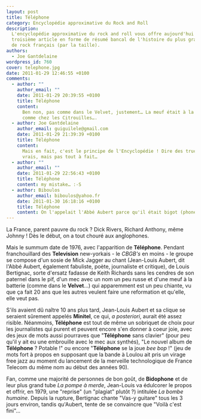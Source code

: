 ```yaml
---
layout: post
title: Téléphone
category: Encyclopédie approximative du Rock and Roll
description:
  L'encyclopédie approximative du rock and roll vous offre aujourd'hui un
  troisième article en forme de résumé bancal de l'histoire du plus grand groupe
  de rock français (par la taille).
authors:
  - Joe Gantdelaine
wordpress_id: 760
cover: telephone.jpg
date: 2011-01-29 12:46:55 +0100
comments:
  - author: ""
    author_email: ""
    date: 2011-01-29 20:39:55 +0100
    title: Téléphone
    content:
      Ben non, pas comme dans le Velvet, justement… La meuf était à la basse,
      comme chez les Citrouilles….
  - author: Joe Gantdelaine
    author_email: guiguilele@gmail.com
    date: 2011-01-29 21:39:39 +0100
    title: Téléphone
    content:
      Mais en fait, c'est le principe de l'Encyclopédie ! Dire des trucs presque
      vrais, mais pas tout à fait…
  - author: ""
    author_email: ""
    date: 2011-01-29 22:56:43 +0100
    title: Téléphone
    content: my mistake… :-S
  - author: Biboulos
    author_email: biboulos@yahoo.fr
    date: 2011-01-30 16:18:16 +0100
    title: Téléphone
    content: On l'appelait l'Abbé Aubert parce qu'il était bigot (phone) ?
---
```


La France, parent pauvre du rock ? Dick Rivers, Richard Anthony, même Johnny !
Dès le début, on a tout chouré aux anglophones.

Mais le summum date de 1976, avec l'apparition de **Téléphone**. Pendant
franchouillard des **Television** new-yorkais - le _CBGB's_ en moins - le groupe
se compose d'un sosie de Mick Jagger au chant (Jean-Louis Aubert, dit l'Abbé
Aubert, également fabuliste, poète, journaliste et critique), de Louis
Bertignac, sorte d'ersatz fadasse de Keith Richards sans les cendres de son
paternel dans le pif, d'un mec avec un nom un peu russe et d'une meuf à la
batterie (comme dans le **Velvet**…) qui apparemment est un peu chiante, vu que
ça fait 20 ans que les autres veulent faire une reformation et qu'elle, elle
veut pas.

S'ils avaient dû naître 10 ans plus tard, Jean-Louis Aubert et sa clique se
seraient sûrement appelés **Minitel**, ce qui, _a posteriori_, aurait été assez
risible. Néanmoins, **Téléphone** est tout de même un sobriquet de choix pour
les journalistes qui purent et peuvent encore s'en donner à coeur joie, avec des
jeux de mots aussi pourraves que "**Téléphone** sans clavier" (pour peu qu'il y
ait eu une embrouille avec le mec aux synthés), "Le nouvel album de
**Téléphone** ? Potable !" ou encore "**Téléphone** se la joue _bee bop_ !" (jeu
de mots fort à propos en supposant que la bande à Loulou ait pris un virage free
jazz au moment du lancement de la merveille technologique de France Telecom du
même nom au début des années 90).

Fan, comme une majorité de personnes de bon goût, de **Bidophone** et de leur
plus grand tube _La pompe à merde_, Jean-Louis va édulcorer le propos et offrir,
en 1979, une "reprise" (un "plagiat" plutôt ?) intitulée _La bombe humaine_.
Depuis la rupture, Bertignac chante "Vas-y guitare" tous les 3 jours environ,
tandis qu'Aubert, tente de se convaincre que "Voilà c'est fini"…
